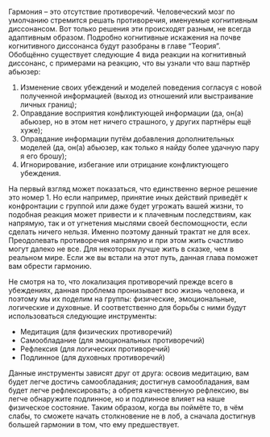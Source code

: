 Гармония – это отсутствие противоречий. Человеческий мозг по умолчанию стремится решать противоречия, именуемые когнитивным диссонансом. Вот только решения эти происходят разным, не всегда адаптивным образом. Подробно когнитивные искажения на почве когнитивного диссонанса будут разобраны в главе “Теория”. Обобщённо существует следующие 4 вида реакции на когнитивный диссонанс, с примерами на реакцию, что вы узнали что ваш партнёр абьюзер:

1. Изменение своих убеждений и моделей поведения согласуя с новой полученной информацией (выход из отношений или выстраивание личных границ);
1. Оправдание восприятия конфликтующей информации (да, он(а) абьюзер, но в этом нет ничего страшного, у других партнёры ещё хуже);
1. Оправдание информации путём добавления дополнительных моделей (да, он(а) абьюзер, как только я найду более удачную пару я его брошу);
1. Игнорирование, избегание или отрицание конфликтующего убеждения.

На первый взгляд может показаться, что единственно верное решение это номер 1. Но если например, принятие иных действий приведёт к конфронтации с группой или даже будет угрожать вашей жизни, то подобная реакция может привести и к плачевным последствиям, как напрямую, так и от угнетения мыслями своей беспомощности, если сделать ничего нельзя. Именно поэтому данный трактат не для всех. Преодолевать противоречия напрямую и при этом жить счастливо могут далеко не все. Для некоторых лучше жить в сказке, чем в реальном мире. Если же вы встали на этот путь, данная глава поможет вам обрести гармонию.

Не смотря на то, что локализация противоречий прежде всего в убеждениях, данная проблема пронизывает всю жизнь человека, и поэтому мы их поделим на группы: физические, эмоциональные, логические и духовные. И соответственно для борьбы с ними будут использоваться следующие инструменты:

* Медитация (для физических противоречий)
* Самообладание (для эмоциональных противоречий)
* Рефлексия (для логических противоречий)
* Подлинное (для духовных противоречий)

Данные инструменты зависят друг от друга: освоив медитацию, вам будет легче достичь самообладания; достигнув самообладания, вам будет легче рефлексировать; а обретя качественную рефлексию, вы легче обнаружите подлинное, но и подлинное влияет на наше физическое состояние. Таким образом, когда вы поймёте то, в чём слабы, то сможете начать столкновение не в лоб, а сначала достигнув большей гармонии в том, что ему предшествует.
